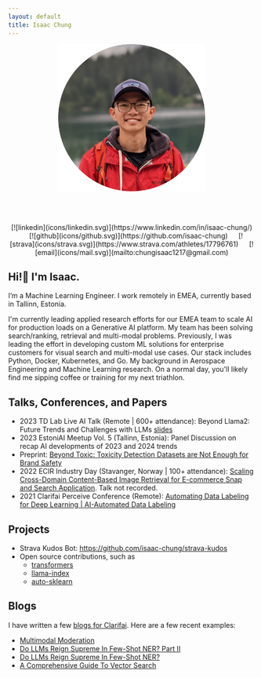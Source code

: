 ```yaml
---
layout: default
title: Isaac Chung
---
```


<center><img src="img/profile-circle.png" width="300" height="300"/></center>

<br /><br />
<center>
    [![linkedin](icons/linkedin.svg)](https://www.linkedin.com/in/isaac-chung/) &emsp;
    [![github](icons/github.svg)](https://github.com/isaac-chung) &emsp;
    [![strava](icons/strava.svg)](https://www.strava.com/athletes/17796761) &emsp;
    [![email](icons/mail.svg)](mailto:chungisaac1217@gmail.com)
</center>

## Hi!👋 I'm Isaac.
I’m a Machine Learning Engineer. I work remotely in EMEA, currently based in Tallinn, Estonia.

I'm currently leading applied research efforts for our EMEA team to scale AI for production loads on a Generative AI platform. My team has been solving search/ranking, retrieval and multi-modal problems. Previously, I was leading the effort in developing custom ML solutions for enterprise customers for visual search and multi-modal use cases. Our stack includes Python, Docker, Kubernetes, and Go. My background in Aerospace Engineering and Machine Learning research. On a normal day, you'll likely find me sipping coffee or training for my next triathlon.

## Talks, Conferences, and Papers
* 2023 TD Lab Live AI Talk (Remote | 600+ attendance): Beyond Llama2: Future Trends and Challenges with LLMs [slides](pdf/TD_Lab_Live_Talk-Beyond_Llama2.pdf)
* 2023 EstoniAI Meetup Vol. 5 (Tallinn, Estonia): Panel Discussion on recap AI developments of 2023 and 2024 trends
* Preprint: [Beyond Toxic: Toxicity Detection Datasets are Not Enough for Brand Safety](https://arxiv.org/abs/2303.15110)
* 2022 ECIR Industry Day (Stavanger, Norway | 100+ attendance): [Scaling Cross-Domain Content-Based Image Retrieval for E-commerce Snap and Search Application](https://arxiv.org/abs/2204.11593). Talk not recorded.
* 2021 Clarifai Perceive Conference (Remote): [Automating Data Labeling for Deep Learning | AI-Automated Data Labeling](https://www.youtube.com/watch?v=8drVLIaI_iA)

## Projects
* Strava Kudos Bot: https://github.com/isaac-chung/strava-kudos
* Open source contributions, such as 
  - [transformers](https://github.com/huggingface/transformers)
  - [llama-index](https://github.com/run-llama/llama_index)
  - [auto-sklearn](https://github.com/automl/auto-sklearn)

## Blogs
I have written a few [blogs for Clarifai](https://www.clarifai.com/blog). Here are a few recent examples:
* [Multimodal Moderation](https://www.clarifai.com/blog/the-future-of-content-how-multimodal-moderation-is-changing-the-game)
* [Do LLMs Reign Supreme In Few-Shot NER? Part II](https://www.clarifai.com/blog/do-llms-reign-supreme-in-few-shot-ner-part-ii)
* [Do LLMs Reign Supreme In Few-Shot NER?](https://www.clarifai.com/blog/do-llms-reign-supreme-in-few-shot-ner)
* [A Comprehensive Guide To Vector Search](https://www.clarifai.com/blog/finding-what-you-need-a-comprehensive-guide-to-vector-search)
